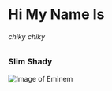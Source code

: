 # Hi My Name Is 
###### chiky chiky
### Slim Shady
![Image of Eminem](https://i.redd.it/evnr8krx2t9b1.jpg)
